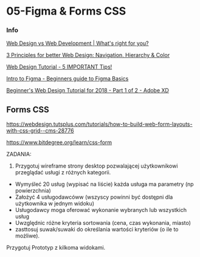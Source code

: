 # 05-Figma & Forms CSS

### Info

[Web Design vs Web Development | What's right for you?]()

[3 Principles for better Web Design: Navigation, Hierarchy & Color](https://youtu.be/GJN7TemsZtY)

[Web Design Tutorial - 5 IMPORTANT Tips!](https://www.youtube.com/watch?v=z-xkbNLIB5w)

[Intro to Figma - Beginners guide to Figma Basics](https://www.youtube.com/watch?v=jk1T0CdLxwU)

[Beginner's Web Design Tutorial for 2018 - Part 1 of 2 - Adobe XD](https://youtu.be/alswD2tCc_Q)

## Forms CSS

https://webdesign.tutsplus.com/tutorials/how-to-build-web-form-layouts-with-css-grid--cms-28776

https://www.bitdegree.org/learn/css-form

ZADANIA:

1. Przygotuj wireframe strony desktop pozwalającej użytkownikowi przeglądać usługi z różnych kategorii. 

- Wymyśleć 20 usług (wypisać na liście) każda usługa ma parametry (np powierzchnia)
- Założyć 4 usługodawcóww (wszyscy powinni być dostępni dla użytkownika w jednym widoku)
- Usługodawcy moga oferować wykonanie wybranych lub wszystkich usług
- Uwzględnic różne kryteria sortowania (cena, czas wykonania, miasto)
- zasttosuj suwak/suwaki do określania wartości kryteriów (o ile to możliwe).

Przygotuj Prototyp z kilkoma widokami.
